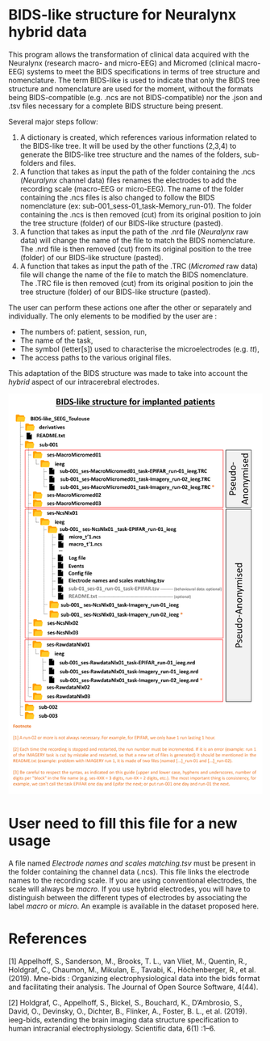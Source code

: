 # BIDS-like structure for Neuralynx hybrid data
This program allows the transformation of clinical data acquired with the Neuralynx (research macro- and micro-EEG) and Micromed (clinical macro-EEG) systems to meet the BIDS specifications in terms of tree structure and nomenclature. The term BIDS-like is used to indicate that only the BIDS tree structure and nomenclature are used for the moment, without the formats being BIDS-compatible (e.g. .ncs are not BIDS-compatible) nor the .json and .tsv files necessary for a complete BIDS structure being present.

Several major steps follow:
1. A dictionary is created, which references various information related to the BIDS-like tree. It will be used by the other functions (2,3,4) to generate the BIDS-like tree structure and the names of the folders, sub-folders and files.
2. A function that takes as input the path of the folder containing the .ncs (*Neuralynx* channel data) files renames the electrodes to add the recording scale (macro-EEG or micro-EEG). The name of the folder containing the .ncs files is also changed to follow the BIDS nomenclature (ex: sub-001_sess-01_task-Memory_run-01). The folder containing the .ncs is then removed (cut) from its original position to join the tree structure (folder) of our BIDS-like structure (pasted).
3. A function that takes as input the path of the .nrd file (*Neuralynx* raw data) will change the name of the file to match the BIDS nomenclature. The .nrd file is then removed (cut) from its original position to the tree (folder) of our BIDS-like structure (pasted).
4. A function that takes as input the path of the .TRC (*Micromed* raw data) file will change the name of the file to match the BIDS nomenclature. The .TRC file is then removed (cut) from its original position to join the tree structure (folder) of our BIDS-like structure (pasted).

The user can perform these actions one after the other or separately and individually. The only elements to be modified by the user are :
- The numbers of: patient, session, run,
- The name of the task,
- The symbol (letter[s]) used to characterise the microelectrodes (e.g. *tt*),
- The access paths to the various original files.

This adaptation of the BIDS structure was made to take into account the *hybrid* aspect of our intracerebral electrodes.

![](illustrations/BIDS-like_SEEG.png)

# User need to fill this file for a new usage
A file named *Electrode names and scales matching.tsv* must be present in the folder containing the channel data (.ncs). This file links the electrode names to the recording scale. If you are using conventional electrodes, the scale will always be *macro*. If you use hybrid electrodes, you will have to distinguish between the different types of electrodes by associating the label *macro* or *micro*. An example is available in the dataset proposed here.

# References
[1] Appelhoff, S., Sanderson, M., Brooks, T. L., van Vliet, M., Quentin, R., Holdgraf, C., Chaumon, M., Mikulan, E., Tavabi, K., Höchenberger, R., et al. (2019). Mne-bids : Organizing electrophysiological data into the bids format and facilitating their analysis. The Journal of Open Source Software, 4(44).

[2] Holdgraf, C., Appelhoff, S., Bickel, S., Bouchard, K., D’Ambrosio, S., David, O., Devinsky, O., Dichter, B., Flinker, A., Foster, B. L., et al. (2019). ieeg-bids, extending the brain imaging data structure specification to human intracranial electrophysiology. Scientific data, 6(1) :1–6.
